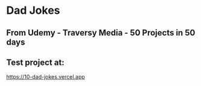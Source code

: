 # Dad Jokes

## From Udemy - Traversy Media - 50 Projects in 50 days

## Test project at: 

https://10-dad-jokes.vercel.app
